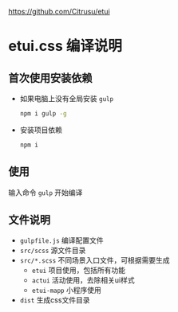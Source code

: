 https://github.com/Citrusu/etui
# etui.css 编译说明

## 首次使用安装依赖

-   如果电脑上没有全局安装 `gulp  `

    ```bash
    npm i gulp -g
    ```

- 安装项目依赖 

    ```bash
    npm i
    ```
 
## 使用

输入命令 `gulp` 开始编译

## 文件说明

- `gulpfile.js` 编译配置文件
- `src/scss` 源文件目录
- `src/*.scss` 不同场景入口文件，可根据需要生成
    - `etui` 项目使用，包括所有功能
    - `actui` 活动使用，去除相关ui样式
    - `etui-mapp` 小程序使用   
- `dist` 生成css文件目录

